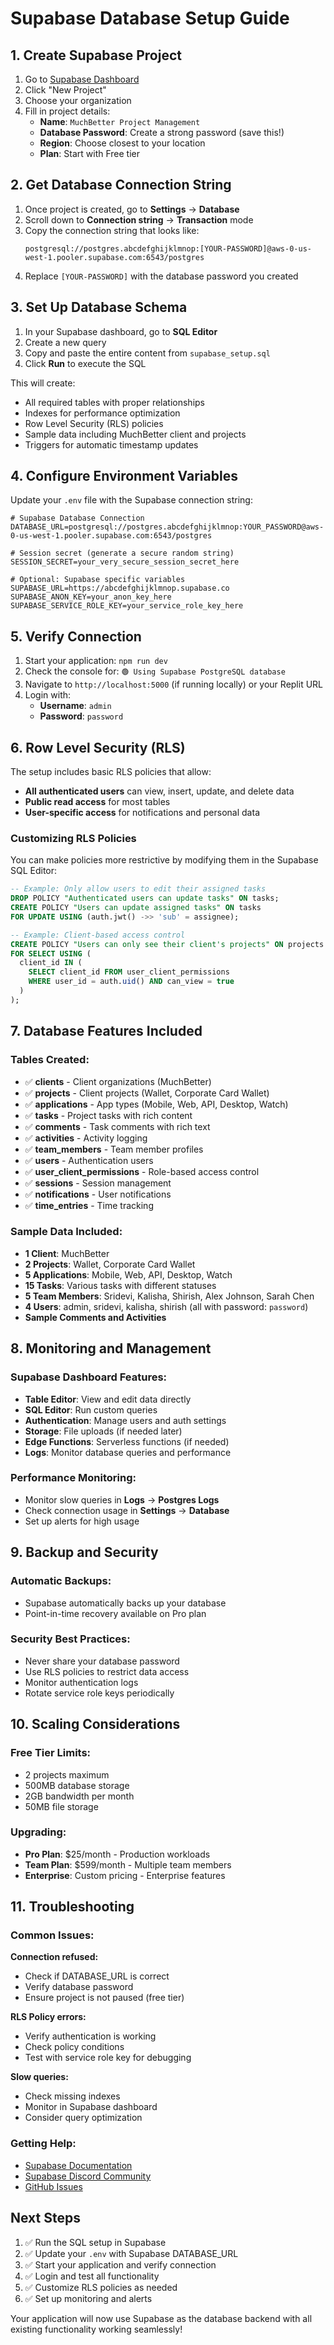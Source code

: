 # Supabase Database Setup Guide

## 1. Create Supabase Project

1. Go to [Supabase Dashboard](https://supabase.com/dashboard)
2. Click "New Project"
3. Choose your organization
4. Fill in project details:
   - **Name**: `MuchBetter Project Management`
   - **Database Password**: Create a strong password (save this!)
   - **Region**: Choose closest to your location
   - **Plan**: Start with Free tier

## 2. Get Database Connection String

1. Once project is created, go to **Settings** → **Database**
2. Scroll down to **Connection string** → **Transaction** mode
3. Copy the connection string that looks like:
   ```
   postgresql://postgres.abcdefghijklmnop:[YOUR-PASSWORD]@aws-0-us-west-1.pooler.supabase.com:6543/postgres
   ```
4. Replace `[YOUR-PASSWORD]` with the database password you created

## 3. Set Up Database Schema

1. In your Supabase dashboard, go to **SQL Editor**
2. Create a new query
3. Copy and paste the entire content from `supabase_setup.sql`
4. Click **Run** to execute the SQL

This will create:
- All required tables with proper relationships
- Indexes for performance optimization  
- Row Level Security (RLS) policies
- Sample data including MuchBetter client and projects
- Triggers for automatic timestamp updates

## 4. Configure Environment Variables

Update your `.env` file with the Supabase connection string:

```env
# Supabase Database Connection
DATABASE_URL=postgresql://postgres.abcdefghijklmnop:YOUR_PASSWORD@aws-0-us-west-1.pooler.supabase.com:6543/postgres

# Session secret (generate a secure random string)
SESSION_SECRET=your_very_secure_session_secret_here

# Optional: Supabase specific variables
SUPABASE_URL=https://abcdefghijklmnop.supabase.co
SUPABASE_ANON_KEY=your_anon_key_here
SUPABASE_SERVICE_ROLE_KEY=your_service_role_key_here
```

## 5. Verify Connection

1. Start your application: `npm run dev`
2. Check the console for: `🟢 Using Supabase PostgreSQL database`
3. Navigate to `http://localhost:5000` (if running locally) or your Replit URL
4. Login with:
   - **Username**: `admin`
   - **Password**: `password`

## 6. Row Level Security (RLS)

The setup includes basic RLS policies that allow:
- **All authenticated users** can view, insert, update, and delete data
- **Public read access** for most tables
- **User-specific access** for notifications and personal data

### Customizing RLS Policies

You can make policies more restrictive by modifying them in the Supabase SQL Editor:

```sql
-- Example: Only allow users to edit their assigned tasks
DROP POLICY "Authenticated users can update tasks" ON tasks;
CREATE POLICY "Users can update assigned tasks" ON tasks 
FOR UPDATE USING (auth.jwt() ->> 'sub' = assignee);

-- Example: Client-based access control
CREATE POLICY "Users can only see their client's projects" ON projects 
FOR SELECT USING (
  client_id IN (
    SELECT client_id FROM user_client_permissions 
    WHERE user_id = auth.uid() AND can_view = true
  )
);
```

## 7. Database Features Included

### Tables Created:
- ✅ **clients** - Client organizations (MuchBetter)
- ✅ **projects** - Client projects (Wallet, Corporate Card Wallet)  
- ✅ **applications** - App types (Mobile, Web, API, Desktop, Watch)
- ✅ **tasks** - Project tasks with rich content
- ✅ **comments** - Task comments with rich text
- ✅ **activities** - Activity logging
- ✅ **team_members** - Team member profiles
- ✅ **users** - Authentication users
- ✅ **user_client_permissions** - Role-based access control
- ✅ **sessions** - Session management
- ✅ **notifications** - User notifications
- ✅ **time_entries** - Time tracking

### Sample Data Included:
- **1 Client**: MuchBetter
- **2 Projects**: Wallet, Corporate Card Wallet  
- **5 Applications**: Mobile, Web, API, Desktop, Watch
- **15 Tasks**: Various tasks with different statuses
- **5 Team Members**: Sridevi, Kalisha, Shirish, Alex Johnson, Sarah Chen
- **4 Users**: admin, sridevi, kalisha, shirish (all with password: `password`)
- **Sample Comments and Activities**

## 8. Monitoring and Management

### Supabase Dashboard Features:
- **Table Editor**: View and edit data directly
- **SQL Editor**: Run custom queries
- **Authentication**: Manage users and auth settings  
- **Storage**: File uploads (if needed later)
- **Edge Functions**: Serverless functions (if needed)
- **Logs**: Monitor database queries and performance

### Performance Monitoring:
- Monitor slow queries in **Logs** → **Postgres Logs**
- Check connection usage in **Settings** → **Database**
- Set up alerts for high usage

## 9. Backup and Security

### Automatic Backups:
- Supabase automatically backs up your database
- Point-in-time recovery available on Pro plan

### Security Best Practices:
- Never share your database password
- Use RLS policies to restrict data access
- Monitor authentication logs
- Rotate service role keys periodically

## 10. Scaling Considerations

### Free Tier Limits:
- 2 projects maximum
- 500MB database storage
- 2GB bandwidth per month
- 50MB file storage

### Upgrading:
- **Pro Plan**: $25/month - Production workloads
- **Team Plan**: $599/month - Multiple team members
- **Enterprise**: Custom pricing - Enterprise features

## 11. Troubleshooting

### Common Issues:

**Connection refused:**
- Check if DATABASE_URL is correct
- Verify database password
- Ensure project is not paused (free tier)

**RLS Policy errors:**
- Verify authentication is working
- Check policy conditions
- Test with service role key for debugging

**Slow queries:**
- Check missing indexes
- Monitor in Supabase dashboard
- Consider query optimization

### Getting Help:
- [Supabase Documentation](https://supabase.com/docs)
- [Supabase Discord Community](https://discord.supabase.com)
- [GitHub Issues](https://github.com/supabase/supabase/issues)

## Next Steps

1. ✅ Run the SQL setup in Supabase
2. ✅ Update your `.env` with Supabase DATABASE_URL  
3. ✅ Start your application and verify connection
4. ✅ Login and test all functionality
5. ✅ Customize RLS policies as needed
6. ✅ Set up monitoring and alerts

Your application will now use Supabase as the database backend with all existing functionality working seamlessly!